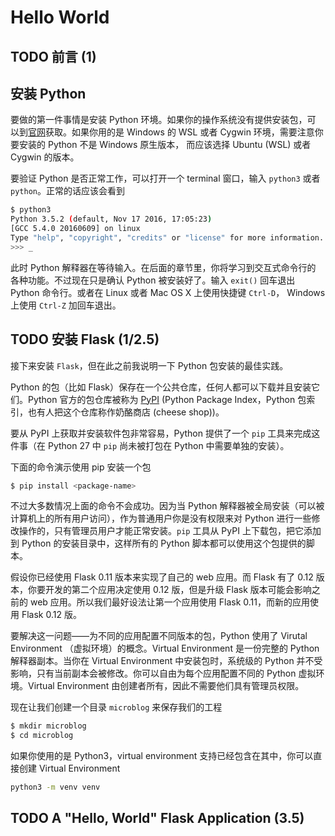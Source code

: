# Hello World

## TODO 前言 (1)

## 安装 Python

要做的第一件事情是安装 Python 环境。如果你的操作系统没有提供安装包，可
以到[官网](http://python.org/download/)获取。如果你用的是 Windows 的
WSL 或者 Cygwin 环境，需要注意你要安装的 Python 不是 Windows 原生版本，
而应该选择 Ubuntu (WSL) 或者 Cygwin 的版本。

要验证 Python 是否正常工作，可以打开一个 terminal 窗口，输入 `python3`
或者 `python`。正常的话应该会看到

```bash
$ python3
Python 3.5.2 (default, Nov 17 2016, 17:05:23)
[GCC 5.4.0 20160609] on linux
Type "help", "copyright", "credits" or "license" for more information.
>>> _
```

此时 Python 解释器在等待输入。在后面的章节里，你将学习到交互式命令行的
各种功能。不过现在只是确认 Python 被安装好了。输入 `exit()` 回车退出
Python 命令行。或者在 Linux 或者 Mac OS X 上使用快捷键 `Ctrl-D`，
Windows 上使用 `Ctrl-Z` 加回车退出。

## TODO 安装 Flask (1/2.5)

接下来安装 `Flask`，但在此之前我说明一下 Python 包安装的最佳实践。

Python 的包（比如 Flask）保存在一个公共仓库，任何人都可以下载并且安装它们。Python 官方的包仓库被称为 [PyPI](https://pypi.python.org/pypi) (Python Package Index，Python 包索引，也有人把这个仓库称作奶酪商店 (cheese shop))。

要从 PyPI 上获取并安装软件包非常容易，Python 提供了一个 `pip` 工具来完成这件事（在 Python 27 中 `pip` 尚未被打包在 Python 中需要单独的安装）。

下面的命令演示使用 pip 安装一个包

```bash
$ pip install <package-name>
```

不过大多数情况上面的命令不会成功。因为当 Python 解释器被全局安装（可以被计算机上的所有用户访问），作为普通用户你是没有权限来对 Python 进行一些修改操作的，只有管理员用户才能正常安装。`pip` 工具从 PyPI 上下载包，把它添加到 Python 的安装目录中，这样所有的 Python 脚本都可以使用这个包提供的脚本。

假设你已经使用 Flask 0.11 版本来实现了自己的 web 应用。而 Flask 有了 0.12 版本，你要开发的第二个应用决定使用 0.12 版，但是升级 Flask 版本可能会影响之前的 web 应用。所以我们最好设法让第一个应用使用 Flask 0.11，而新的应用使用 Flask 0.12 版。

要解决这一问题——为不同的应用配置不同版本的包，Python 使用了 Virutal Environment （虚拟环境）的概念。Virtual Environment 是一份完整的 Python 解释器副本。当你在 Virtual Environment 中安装包时，系统级的 Python 并不受影响，只有当前副本会被修改。你可以自由为每个应用配置不同的 Python 虚拟环境。Virtual Environment 由创建者所有，因此不需要他们具有管理员权限。

现在让我们创建一个目录 `microblog` 来保存我们的工程

```bash
$ mkdir microblog
$ cd microblog
```

如果你使用的是 Python3，virtual environment 支持已经包含在其中，你可以直接创建 Virtual Environment

```bash
python3 -m venv venv
```

## TODO A "Hello, World" Flask Application (3.5)

